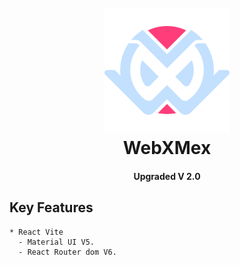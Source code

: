 
<h1 align="center">
  <br>
  <a href="http://webxmex.com"><img src="/public/wxm-icon-trans.svg" alt="webxmex" width="200"></a>
  <br>
  WebXMex
  <br>
</h1>

<h4 align="center">Upgraded V 2.0</h4>



## Key Features

```
* React Vite
  - Material UI V5.
  - React Router dom V6.

```